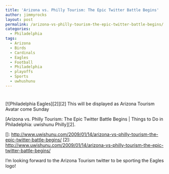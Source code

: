 ```yaml
---
title: 'Arizona vs. Philly Tourism: The Epic Twitter Battle Begins'
author: jimmyrocks
layout: post
permalink: /arizona-vs-philly-tourism-the-epic-twitter-battle-begins/
categories:
  - Philadelphia
tags:
  - Arizona
  - Birds
  - Cardinals
  - Eagles
  - Football
  - Philadelphia
  - playoffs
  - Sports
  - uwhushunu
---
```

# 

[![Philadelphia Eagles][2]][2]
This will be displayed as Arizona Tourism Avatar come Sunday

[Arizona vs. Philly Tourism: The Epic Twitter Battle Begins | Things to Do in Philadelphia: uwishunu Philly][2].

 []: http://www.uwishunu.com/2009/01/14/arizona-vs-philly-tourism-the-epic-twitter-battle-begins/
 [2]: http://www.uwishunu.com/2009/01/14/arizona-vs-philly-tourism-the-epic-twitter-battle-begins/

I’m looking forward to the Arizona Tourism twitter to be sporting the Eagles logo!